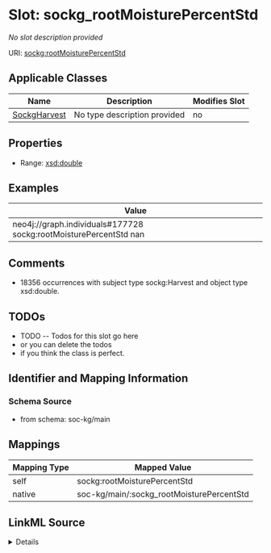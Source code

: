 

# Slot: sockg_rootMoisturePercentStd


_No slot description provided_





URI: [sockg:rootMoisturePercentStd](http://www.semanticweb.org/sockg/ontologies/2024/0/soil-carbon-ontology/rootMoisturePercentStd)



<!-- no inheritance hierarchy -->





## Applicable Classes

| Name | Description | Modifies Slot |
| --- | --- | --- |
| [SockgHarvest](../classes/SockgHarvest.md) | No type description provided |  no  |







## Properties

* Range: [xsd:double](http://www.w3.org/2001/XMLSchema#double)






## Examples

| Value |
| --- |
| neo4j://graph.individuals#177728 sockg:rootMoisturePercentStd nan |

## Comments

* 18356 occurrences with subject type sockg:Harvest and object type xsd:double.

## TODOs

* TODO -- Todos for this slot go here
* or you can delete the todos
* if you think the class is perfect.

## Identifier and Mapping Information







### Schema Source


* from schema: soc-kg/main




## Mappings

| Mapping Type | Mapped Value |
| ---  | ---  |
| self | sockg:rootMoisturePercentStd |
| native | soc-kg/main/:sockg_rootMoisturePercentStd |




## LinkML Source

<details>
```yaml
name: sockg_rootMoisturePercentStd
description: No slot description provided
todos:
- TODO -- Todos for this slot go here
- or you can delete the todos
- if you think the class is perfect.
comments:
- 18356 occurrences with subject type sockg:Harvest and object type xsd:double.
examples:
- value: neo4j://graph.individuals#177728 sockg:rootMoisturePercentStd nan
from_schema: soc-kg/main
rank: 1000
slot_uri: sockg:rootMoisturePercentStd
alias: sockg_rootMoisturePercentStd
domain_of:
- sockg_Harvest
range: double

```
</details>